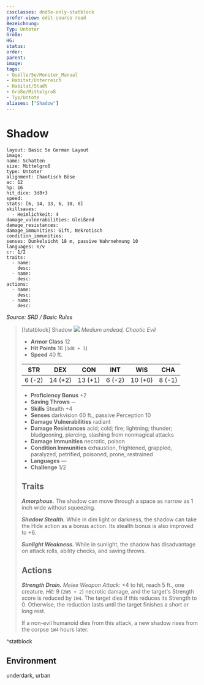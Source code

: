 ```yaml
---
cssclasses: dnd5e-only-statblock
prefer-view: edit-source read
Bezeichnung: 
Typ: Untoter
Größe: 
HG: 
status:
order:
parent:
image: 
tags:
- Quelle/5e/Monster_Manual
- Habitat/Unterreich
- Habitat/Stadt
- Größe/Mittelgroß
- Typ/Untote
aliases: ["Shadow"]
---
```

# Shadow

```statblock
layout: Basic 5e German Layout
image: 
name: Schatten
size: Mittelgroß
type: Untoter
alignment: Chaotisch Böse
ac: 12
hp: 16
hit_dice: 3d8+3
speed: 
stats: [6, 14, 13, 6, 10, 8]
skillsaves:
  - Heimlichkeit: 4
damage_vulnerabilities: Gleißend
damage_resistances: 
damage_immunities: Gift, Nekrotisch
condition_immunities: 
senses: Dunkelsicht 18 m, passive Wahrnehmung 10
languages: n/v
cr: 1/2
traits:
  - name: 
    desc: 
  - name: 
    desc: 
actions:
  - name: 
    desc: 
  - name: 
    desc: 
```

*Source: SRD / Basic Rules*  

> [!statblock] Shadow
> ![](compendium/bestiary/undead/token/shadow.png#token)
> *Medium undead, Chaotic Evil*
> 
> - **Armor Class** 12 
> - **Hit Points** 16 (`3d8 + 3`)
> - **Speed** 40 ft.
> 
> |STR|DEX|CON|INT|WIS|CHA|
> |:---:|:---:|:---:|:---:|:---:|:---:|
> | 6 (-2)|14 (+2)|13 (+1)| 6 (-2)|10 (+0)| 8 (-1)|
> 
> - **Proficiency Bonus** +2
> - **Saving Throws** ⏤
> - **Skills** Stealth +4
> - **Senses** darkvision 60 ft., passive Perception 10
> - **Damage Vulnerabilities** radiant
> - **Damage Resistances** acid; cold; fire; lightning; thunder; bludgeoning, piercing, slashing from nonmagical attacks
> - **Damage Immunities** necrotic, poison
> - **Condition Immunities** exhaustion, frightened, grappled, paralyzed, petrified, poisoned, prone, restrained
> - **Languages** —
> - **Challenge** 1/2
> 
> ## Traits
> 
> ***Amorphous.*** The shadow can move through a space as narrow as 1 inch wide without squeezing.
> 
> ***Shadow Stealth.*** While in dim light or darkness, the shadow can take the Hide action as a bonus action. Its stealth bonus is also improved to +6.
> 
> ***Sunlight Weakness.*** While in sunlight, the shadow has disadvantage on attack rolls, ability checks, and saving throws.
> 
> ## Actions
> 
> ***Strength Drain.*** *Melee Weapon Attack:* +4 to hit, reach 5 ft., one creature. *Hit:* 9 (`2W6 + 2`) necrotic damage, and the target's Strength score is reduced by `1W4`. The target dies if this reduces its Strength to 0. Otherwise, the reduction lasts until the target finishes a short or long rest.
> 
> If a non-evil humanoid dies from this attack, a new shadow rises from the corpse `1W4` hours later.

^statblock

## Environment

underdark, urban